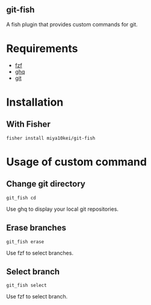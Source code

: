 git-fish
---
A fish plugin that provides custom commands for git.

# Requirements
- [fzf](https://github.com/junegunn/fzf)
- [ghq](https://github.com/x-motemen/ghq)
- [git](https://git-scm.com/)

# Installation

## With Fisher
```
fisher install miya10kei/git-fish
```

# Usage of custom command

## Change git directory

```fish
git_fish cd
```

Use ghq to display your local git repositories.


## Erase branches

```fish
git_fish erase
```

Use fzf to select branches.


## Select branch

```fish
git_fish select
```

Use fzf to select branch.
